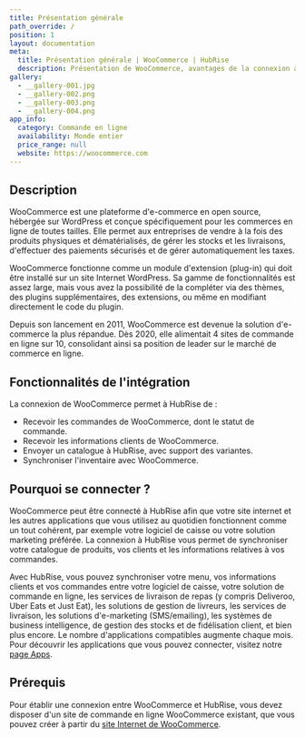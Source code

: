 ```yaml
---
title: Présentation générale
path_override: /
position: 1
layout: documentation
meta:
  title: Présentation générale | WooCommerce | HubRise
  description: Présentation de WooCommerce, avantages de la connexion à HubRise, fonctionnalités de l'intégration. Synchronisez les données entre logiciel de caisse et applications.
gallery:
  - __gallery-001.jpg
  - __gallery-002.png
  - __gallery-003.png
  - __gallery-004.png
app_info:
  category: Commande en ligne
  availability: Monde entier
  price_range: null
  website: https://woocommerce.com
---
```


## Description

WooCommerce est une plateforme d'e-commerce en open source, hébergée sur WordPress et conçue spécifiquement pour les commerces en ligne de toutes tailles. Elle permet aux entreprises de vendre à la fois des produits physiques et dématérialisés, de gérer les stocks et les livraisons, d'effectuer des paiements sécurisés et de gérer automatiquement les taxes.

WooCommerce fonctionne comme un module d'extension (plug-in) qui doit être installé sur un site Internet WordPress. Sa gamme de fonctionnalités est assez large, mais vous avez la possibilité de la compléter via des thèmes, des plugins supplémentaires, des extensions, ou même en modifiant directement le code du plugin.

Depuis son lancement en 2011, WooCommerce est devenue la solution d'e-commerce la plus répandue. Dès 2020, elle alimentait 4 sites de commande en ligne sur 10, consolidant ainsi sa position de leader sur le marché de commerce en ligne.

## Fonctionnalités de l'intégration

La connexion de WooCommerce permet à HubRise de :

- Recevoir les commandes de WooCommerce, dont le statut de commande.
- Recevoir les informations clients de WooCommerce.
- Envoyer un catalogue à HubRise, avec support des variantes.
- Synchroniser l'inventaire avec WooCommerce.

## Pourquoi se connecter ?

WooCommerce peut être connecté à HubRise afin que votre site internet et les autres applications que vous utilisez au quotidien fonctionnent comme un tout cohérent, par exemple votre logiciel de caisse ou votre solution marketing préférée. La connexion à HubRise vous permet de synchroniser votre catalogue de produits, vos clients et les informations relatives à vos commandes.

Avec HubRise, vous pouvez synchroniser votre menu, vos informations clients et vos commandes entre votre logiciel de caisse, votre solution de commande en ligne, les services de livraison de repas (y compris Deliveroo, Uber Eats et Just Eat), les solutions de gestion de livreurs, les services de livraison, les solutions d'e-marketing (SMS/emailing), les systèmes de business intelligence, de gestion des stocks et de fidélisation client, et bien plus encore. Le nombre d'applications compatibles augmente chaque mois. Pour découvrir les applications que vous pouvez connecter, visitez notre [page Apps](/apps).

## Prérequis

Pour établir une connexion entre WooCommerce et HubRise, vous devez disposer d'un site de commande en ligne WooCommerce existant, que vous pouvez créer à partir du [site Internet de WooCommerce](https://woocommerce.com).
